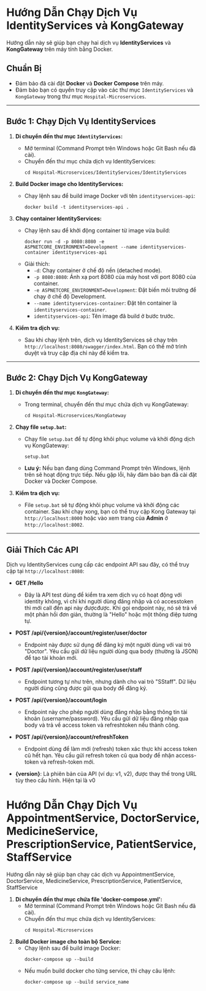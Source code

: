 # Hướng Dẫn Chạy Dịch Vụ IdentityServices và KongGateway

Hướng dẫn này sẽ giúp bạn chạy hai dịch vụ **IdentityServices** và **KongGateway** trên máy tính bằng Docker.

## Chuẩn Bị
- Đảm bảo đã cài đặt **Docker** và **Docker Compose** trên máy.
- Đảm bảo bạn có quyền truy cập vào các thư mục `IdentityServices` và `KongGateway` trong thư mục `Hospital-Microservices`.

---

## Bước 1: Chạy Dịch Vụ IdentityServices

1. **Di chuyển đến thư mục `IdentityServices`:**
   - Mở terminal (Command Prompt trên Windows hoặc Git Bash nếu đã cài).
   - Chuyển đến thư mục chứa dịch vụ IdentityServices:
     ```
     cd Hospital-Microservices/IdentityServices/IdentityServices
     ```

2. **Build Docker image cho IdentityServices:**
   - Chạy lệnh sau để build image Docker với tên `identityservices-api`:
     ```
     docker build -t identityservices-api .
     ```

3. **Chạy container IdentityServices:**
   - Chạy lệnh sau để khởi động container từ image vừa build:
     ```
     docker run -d -p 8080:8080 -e ASPNETCORE_ENVIRONMENT=Development --name identityservices-container identityservices-api
     ```
   - Giải thích:
     - `-d`: Chạy container ở chế độ nền (detached mode).
     - `-p 8080:8080`: Ánh xạ port 8080 của máy host với port 8080 của container.
     - `-e ASPNETCORE_ENVIRONMENT=Development`: Đặt biến môi trường để chạy ở chế độ Development.
     - `--name identityservices-container`: Đặt tên container là `identityservices-container`.
     - `identityservices-api`: Tên image đã build ở bước trước.

4. **Kiểm tra dịch vụ:**
   - Sau khi chạy lệnh trên, dịch vụ IdentityServices sẽ chạy trên `http://localhost:8080/swagger/index.html`. Bạn có thể mở trình duyệt và truy cập địa chỉ này để kiểm tra.

---

## Bước 2: Chạy Dịch Vụ KongGateway

1. **Di chuyển đến thư mục `KongGateway`:**
   - Trong terminal, chuyển đến thư mục chứa dịch vụ KongGateway:
     ```
     cd Hospital-Microservices/KongGateway
     ```

2. **Chạy file `setup.bat`:**
   - Chạy file `setup.bat` để tự động khôi phục volume và khởi động dịch vụ KongGateway:
     ```
     setup.bat
     ```
   - **Lưu ý:** Nếu bạn đang dùng Command Prompt trên Windows, lệnh trên sẽ hoạt động trực tiếp. Nếu gặp lỗi, hãy đảm bảo bạn đã cài đặt Docker và Docker Compose.

3. **Kiểm tra dịch vụ:**
   - File `setup.bat` sẽ tự động khôi phục volume và khởi động các container. Sau khi chạy xong, bạn có thể truy cập Kong Gateway tại `http://localhost:8000` hoặc vào xem trang của **Admin** ở `http://localhost:8002`.

---

## Giải Thích Các API

Dịch vụ IdentityServices cung cấp các endpoint API sau đây, có thể truy cập tại `http://localhost:8080`:

- **GET /Hello**
  - Đây là API test dùng để kiểm tra xem dịch vụ có hoạt động với identity không, vì chỉ khi người dùng đăng nhập và có accesstoken thì mới call đến api này đượcđược. Khi gọi endpoint này, nó sẽ trả về một phản hồi đơn giản, thường là "Hello" hoặc một thông điệp tương tự.

- **POST /api/{version}/account/register/user/doctor**
  - Endpoint này được sử dụng để đăng ký một người dùng với vai trò "Doctor". Yêu cầu gửi dữ liệu người dùng qua body (thường là JSON) để tạo tài khoản mới.

- **POST /api/{version}/account/register/user/staff**
  - Endpoint tương tự như trên, nhưng dành cho vai trò "SStaff". Dữ liệu người dùng cũng được gửi qua body để đăng ký.

- **POST /api/{version}/account/login**
  - Endpoint này cho phép người dùng đăng nhập bằng thông tin tài khoản (username/password). Yêu cầu gửi dữ liệu đăng nhập qua body và trả về access token và refreshtoken nếu thành công.

- **POST /api/{version}/account/refreshToken**
  - Endpoint dùng để làm mới (refresh) token xác thực khi access token cũ hết hạn. Yêu cầu gửi refresh token cũ qua body để nhận access-token và refresh-token mới.

- **{version}**: Là phiên bản của API (ví dụ: v1, v2), được thay thế trong URL tùy theo cấu hình. Hiện tại là v0

# Hướng Dẫn Chạy Dịch Vụ AppointmentService, DoctorService, MedicineService, PrescriptionService, PatientService, StaffService

Hướng dẫn này sẽ giúp bạn chạy các dịch vụ AppointmentService, DoctorService, MedicineService, PrescriptionService, PatientService, StaffService
1. **Di chuyển đến thư mục chứa file 'docker-compose.yml':**
   - Mở terminal (Command Prompt trên Windows hoặc Git Bash nếu đã cài).
   - Chuyển đến thư mục chứa dịch vụ IdentityServices:
     ```
     cd Hospital-Microservices

2. **Build Docker image cho toàn bộ Service:**
   - Chạy lệnh sau để build image Docker:
     ```
     docker-compose up --build
     ```
   - Nếu muốn build docker cho từng service, thì chạy câu lệnh:
     ```
     docker-compose up --build service_name
     ```
